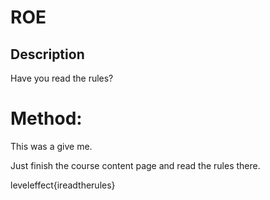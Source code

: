 # ROE

## Description

Have you read the rules?

# Method:

This was a give me.

Just finish the course content page and read the rules there.

leveleffect{ireadtherules}